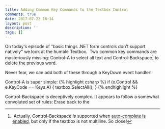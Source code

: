 ```yaml
---
title: Adding Common Key Commands to the Textbox Control
comments: true
date: 2017-07-22 16:14
layout: post
description: ''
tags: []
---
```

On today's episode of "basic things .NET form controls don't support natively" we look at the humble Textbox.  Two common key commands are mysteriously missing: Control-A to select all text and Control-Backspace[^note] to delete the previous word.

Never fear, we can add both of these through a KeyDown event handler!

Control-A is super simple:
{% highlight csharp %}
if (e.Control && e.KeyCode == Keys.A)
{
textbox.SelectAll();
}
{% endhighlight %}

Control-Backspace is deceptively complex.  It appears to follow a somewhat convoluted set of rules: Erase back to the

[^note]: Actually, Control-Backspace *is* supported when [auto-complete is enabled](https://stackoverflow.com/a/30269663/3320402), but only if the textbox is not multiline. So close!